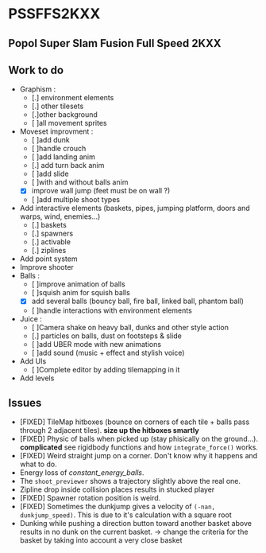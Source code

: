 # PSSFFS2KXX
Popol Super Slam Fusion Full Speed 2KXX
-----

## Work to do
* Graphism :
   - [.] environment elements
   - [.] other tilesets
   - [.]other background
   - [ ]all movement sprites
* Moveset improvment :
   - [ ]add dunk
   - [ ]handle crouch
   - [ ]add landing anim
   - [.] add turn back anim
   - [ ]add slide
   - [ ]with and without balls anim
   - [x] improve wall jump (feet must be on wall ?)
   - [ ]add multiple shoot types
* Add interactive elements (baskets, pipes, jumping platform, doors and warps, wind, enemies...)
   - [.] baskets
   - [.] spawners
   - [.] activable
   - [.] ziplines
* Add point system
* Improve shooter
* Balls :
   - [ ]improve animation of balls
   - [ ]squish anim for squish balls
   - [x] add several balls (bouncy ball, fire ball, linked ball, phantom ball)
   - [ ]handle interactions with environment elements
* Juice :
   - [ ]Camera shake on heavy ball, dunks and other style action
   - [.] particles on balls, dust on footsteps & slide
   - [ ]add UBER mode with new animations
   - [ ]add sound (music + effect and stylish voice)
* Add UIs
   - [ ]Complete editor by adding tilemapping in it
* Add levels

## Issues
* [FIXED] TileMap hitboxes (bounce on corners of each tile + balls pass through 2 adjacent tiles). **size up the hitboxes smartly**
* [FIXED] Physic of balls when picked up (stay phisically on the ground...). **complicated** see rigidbody functions and how `integrate_force()` works.
* [FIXED] Weird straight jump on a corner. Don't know why it happens and what to do.
* Energy loss of _constant_energy_balls_.
* The `shoot_previewer` shows a trajectory slightly above the real one.
* Zipline drop inside collision places results in stucked player
* [FIXED] Spawner rotation position is weird.
* [FIXED] Sometimes the dunkjump gives a velocity of `(-nan, dunkjump_speed)`. This is due to it's calculation with a square root
* Dunking while pushing a direction button toward another basket above results in no dunk on the current basket. -> change the criteria for the basket by taking into account a very close basket
